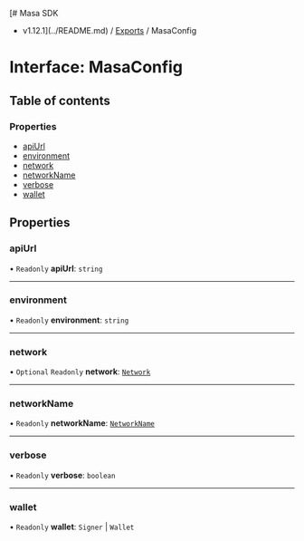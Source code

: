 [# Masa SDK
 - v1.12.1](../README.md) / [Exports](../modules.md) / MasaConfig

# Interface: MasaConfig

## Table of contents

### Properties

- [apiUrl](MasaConfig.md#apiurl)
- [environment](MasaConfig.md#environment)
- [network](MasaConfig.md#network)
- [networkName](MasaConfig.md#networkname)
- [verbose](MasaConfig.md#verbose)
- [wallet](MasaConfig.md#wallet)

## Properties

### apiUrl

• `Readonly` **apiUrl**: `string`

___

### environment

• `Readonly` **environment**: `string`

___

### network

• `Optional` `Readonly` **network**: [`Network`](Network.md)

___

### networkName

• `Readonly` **networkName**: [`NetworkName`](../modules.md#networkname)

___

### verbose

• `Readonly` **verbose**: `boolean`

___

### wallet

• `Readonly` **wallet**: `Signer` \| `Wallet`

